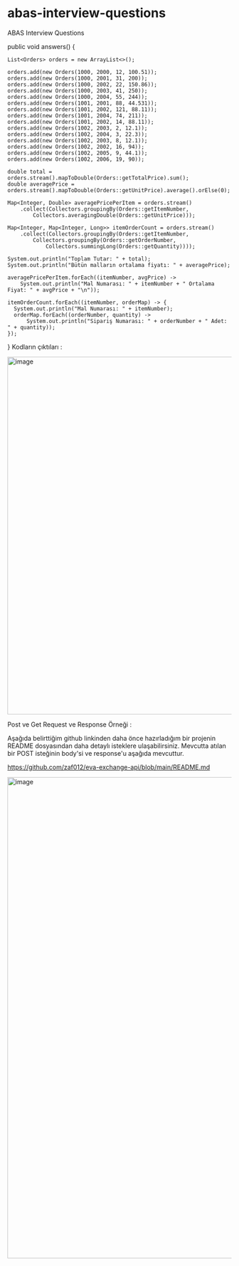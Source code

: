 # abas-interview-questions
ABAS Interview Questions


public void answers() {

    List<Orders> orders = new ArrayList<>();

    orders.add(new Orders(1000, 2000, 12, 100.51));
    orders.add(new Orders(1000, 2001, 31, 200));
    orders.add(new Orders(1000, 2002, 22, 150.86));
    orders.add(new Orders(1000, 2003, 41, 250));
    orders.add(new Orders(1000, 2004, 55, 244));
    orders.add(new Orders(1001, 2001, 88, 44.531));
    orders.add(new Orders(1001, 2002, 121, 88.11));
    orders.add(new Orders(1001, 2004, 74, 211));
    orders.add(new Orders(1001, 2002, 14, 88.11));
    orders.add(new Orders(1002, 2003, 2, 12.1));
    orders.add(new Orders(1002, 2004, 3, 22.3));
    orders.add(new Orders(1002, 2003, 8, 12.1));
    orders.add(new Orders(1002, 2002, 16, 94));
    orders.add(new Orders(1002, 2005, 9, 44.1));
    orders.add(new Orders(1002, 2006, 19, 90));

    double total = orders.stream().mapToDouble(Orders::getTotalPrice).sum();
    double averagePrice = orders.stream().mapToDouble(Orders::getUnitPrice).average().orElse(0);

    Map<Integer, Double> averagePricePerItem = orders.stream()
        .collect(Collectors.groupingBy(Orders::getItemNumber,
            Collectors.averagingDouble(Orders::getUnitPrice)));

    Map<Integer, Map<Integer, Long>> itemOrderCount = orders.stream()
        .collect(Collectors.groupingBy(Orders::getItemNumber,
            Collectors.groupingBy(Orders::getOrderNumber,
                Collectors.summingLong(Orders::getQuantity))));

    System.out.println("Toplam Tutar: " + total);
    System.out.println("Bütün malların ortalama fiyatı: " + averagePrice);

    averagePricePerItem.forEach((itemNumber, avgPrice) ->
        System.out.println("Mal Numarası: " + itemNumber + " Ortalama Fiyat: " + avgPrice + "\n"));

    itemOrderCount.forEach((itemNumber, orderMap) -> {
      System.out.println("Mal Numarası: " + itemNumber);
      orderMap.forEach((orderNumber, quantity) ->
          System.out.println("Sipariş Numarası: " + orderNumber + " Adet: " + quantity));
    });

  }
Kodların çıktıları : 

<img width="804" alt="image" src="https://github.com/user-attachments/assets/c5f4c898-a5eb-4bcb-9e58-0a80b23bc06a">


Post ve Get Request ve Response Örneği : 

Aşağıda belirttiğim github linkinden daha önce hazırladığım bir projenin README dosyasından daha detaylı isteklere ulaşabilirsiniz. 
Mevcutta atılan bir POST isteğinin body'si ve response'u aşağıda mevcuttur.

https://github.com/zaf012/eva-exchange-api/blob/main/README.md

<img width="1082" alt="image" src="https://github.com/user-attachments/assets/3287d987-635a-4842-b349-ea4d58be8f06">




